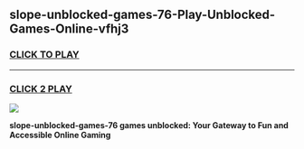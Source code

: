 
## slope-unblocked-games-76-Play-Unblocked-Games-Online-vfhj3
<h3>
<a href="https://premium76.site?title=slope-unblocked-games-76&ref=25A">CLICK TO PLAY</a></h3>
<hr>

<h3>
<a href="https://premium76.site?title=slope-unblocked-games-76&ref=25A">CLICK 2 PLAY</a>
  
</h3>

<a href="https://premium76.site?title=slope-unblocked-games-76&ref=25A"><img src="https://clearcache.store/games.png"></a>


**slope-unblocked-games-76 games unblocked: Your Gateway to Fun and Accessible Online Gaming**
